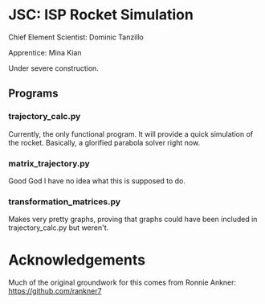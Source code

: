# JSC: ISP Rocket Simulation
Chief Element Scientist: Dominic Tanzillo

Apprentice: Mina Kian

Under severe construction.

## Programs

### trajectory_calc.py 
Currently, the only functional program. It will provide a quick simulation of the rocket. 
Basically, a glorified parabola solver right now.

### matrix_trajectory.py
Good God I have no idea what this is supposed to do.

### transformation_matrices.py
Makes very pretty graphs, proving that graphs could have been included in trajectory_calc.py but weren't. 

# Acknowledgements
Much of the original groundwork for this comes from Ronnie Ankner: https://github.com/rankner7
